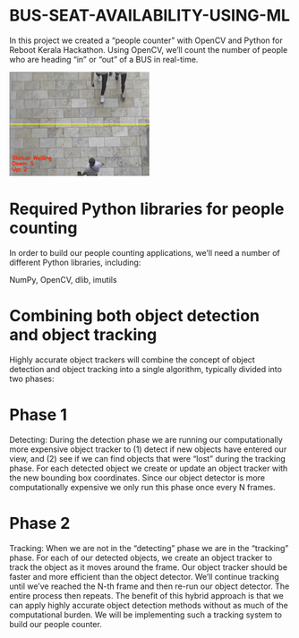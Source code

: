# BUS-SEAT-AVAILABILITY-USING-ML

In this project we created a “people counter” with OpenCV and Python for Reboot Kerala Hackathon. Using OpenCV, we’ll count the number of people who are heading “in” or “out” of a BUS in real-time.

![](opencv_people_counter_result01.gif)

# Required Python libraries for people counting
In order to build our people counting applications, we’ll need a number of different Python libraries, including:

NumPy,
OpenCV,
dlib,
imutils

# Combining both object detection and object tracking
Highly accurate object trackers will combine the concept of object detection and object tracking into a single algorithm, typically divided into two phases:

# Phase 1
Detecting: During the detection phase we are running our computationally more expensive object tracker to (1) detect if new objects have entered our view, and (2) see if we can find objects that were “lost” during the tracking phase. For each detected object we create or update an object tracker with the new bounding box coordinates. Since our object detector is more computationally expensive we only run this phase once every N frames.
# Phase 2 
Tracking: When we are not in the “detecting” phase we are in the “tracking” phase. For each of our detected objects, we create an object tracker to track the object as it moves around the frame. Our object tracker should be faster and more efficient than the object detector. We’ll continue tracking until we’ve reached the N-th frame and then re-run our object detector. The entire process then repeats.
The benefit of this hybrid approach is that we can apply highly accurate object detection methods without as much of the computational burden. We will be implementing such a tracking system to build our people counter.
